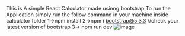 This is A simple React Calculator made usinng bootstrap
To run the Application simply run the follow command in your machine inside calculator folder
 1->npm install
 2->npm i bootstrap@5.3.3 //check your latest version of bootstrap
 3-> npm run dev
 ![image](https://github.com/user-attachments/assets/1f544e11-c65d-4837-85ea-5609956b5137)
